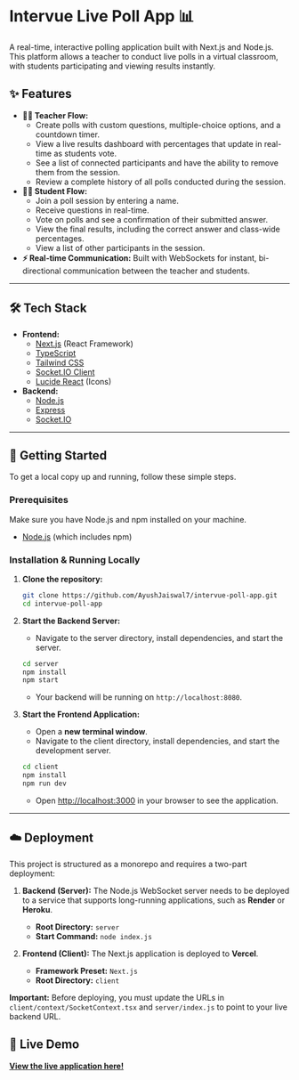 # Intervue Live Poll App 📊

A real-time, interactive polling application built with Next.js and Node.js. This platform allows a teacher to conduct live polls in a virtual classroom, with students participating and viewing results instantly.



## ✨ Features

* **👨‍🏫 Teacher Flow:**
    * Create polls with custom questions, multiple-choice options, and a countdown timer.
    * View a live results dashboard with percentages that update in real-time as students vote.
    * See a list of connected participants and have the ability to remove them from the session.
    * Review a complete history of all polls conducted during the session.
* **🧑‍🎓 Student Flow:**
    * Join a poll session by entering a name.
    * Receive questions in real-time.
    * Vote on polls and see a confirmation of their submitted answer.
    * View the final results, including the correct answer and class-wide percentages.
    * View a list of other participants in the session.
* **⚡ Real-time Communication:** Built with WebSockets for instant, bi-directional communication between the teacher and students.

---
## 🛠️ Tech Stack

* **Frontend:**
    * [Next.js](https://nextjs.org/) (React Framework)
    * [TypeScript](https://www.typescriptlang.org/)
    * [Tailwind CSS](https://tailwindcss.com/)
    * [Socket.IO Client](https://socket.io/docs/v4/client-api/)
    * [Lucide React](https://lucide.dev/) (Icons)
* **Backend:**
    * [Node.js](https://nodejs.org/)
    * [Express](https://expressjs.com/)
    * [Socket.IO](https://socket.io/)

---
## 🚀 Getting Started

To get a local copy up and running, follow these simple steps.

### Prerequisites

Make sure you have Node.js and npm installed on your machine.
* [Node.js](https://nodejs.org/en/download/) (which includes npm)

### Installation & Running Locally

1.  **Clone the repository:**
    ```sh
    git clone https://github.com/AyushJaiswal7/intervue-poll-app.git
    cd intervue-poll-app
    ```

2.  **Start the Backend Server:**
    * Navigate to the server directory, install dependencies, and start the server.
    ```sh
    cd server
    npm install
    npm start
    ```
    * Your backend will be running on `http://localhost:8080`.

3.  **Start the Frontend Application:**
    * Open a **new terminal window**.
    * Navigate to the client directory, install dependencies, and start the development server.
    ```sh
    cd client
    npm install
    npm run dev
    ```
    * Open [http://localhost:3000](http://localhost:3000) in your browser to see the application.

---
## ☁️ Deployment

This project is structured as a monorepo and requires a two-part deployment:

1.  **Backend (Server):** The Node.js WebSocket server needs to be deployed to a service that supports long-running applications, such as **Render** or **Heroku**.
    * **Root Directory:** `server`
    * **Start Command:** `node index.js`

2.  **Frontend (Client):** The Next.js application is deployed to **Vercel**.
    * **Framework Preset:** `Next.js`
    * **Root Directory:** `client`

**Important:** Before deploying, you must update the URLs in `client/context/SocketContext.tsx` and `server/index.js` to point to your live backend URL.

## 🚀 Live Demo

[**View the live application here!**](https://intervue-poll-appdam.vercel.app/)

